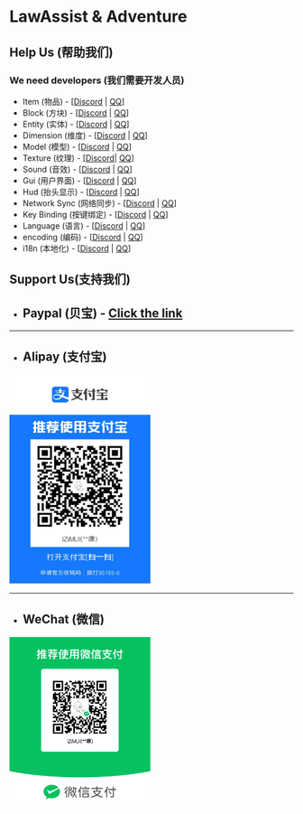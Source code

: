# LawAssist & Adventure

## Help Us (帮助我们)

### We need developers (我们需要开发人员)

- Item (物品) - [[Discord](https://discord.gg/9pPfjJBB) | [QQ](https://qm.qq.com/q/WHGY9FnnuA)]
- Block (方块) - [[Discord](https://discord.gg/9pPfjJBB) | [QQ](https://qm.qq.com/q/WHGY9FnnuA)]
- Entity (实体) - [[Discord](https://discord.gg/9pPfjJBB) | [QQ](https://qm.qq.com/q/WHGY9FnnuA)]
- Dimension (维度) - [[Discord](https://discord.gg/9pPfjJBB) | [QQ](https://qm.qq.com/q/WHGY9FnnuA)]
- Model (模型) - [[Discord](https://discord.gg/9pPfjJBB) | [QQ](https://qm.qq.com/q/WHGY9FnnuA)]
- Texture (纹理) - [[Discord](https://discord.gg/9pPfjJBB)| [QQ](https://qm.qq.com/q/WHGY9FnnuA)]
- Sound (音效) - [[Discord](https://discord.gg/9pPfjJBB) | [QQ](https://qm.qq.com/q/WHGY9FnnuA)]
- Gui (用户界面) - [[Discord](https://discord.gg/9pPfjJBB) | [QQ](https://qm.qq.com/q/WHGY9FnnuA)]
- Hud (抬头显示) - [[Discord](https://discord.gg/9pPfjJBB) | [QQ](https://qm.qq.com/q/WHGY9FnnuA)]
- Network Sync (网络同步) - [[Discord](https://discord.gg/9pPfjJBB) | [QQ](https://qm.qq.com/q/WHGY9FnnuA)]
- Key Binding (按键绑定) - [[Discord](https://discord.gg/9pPfjJBB) | [QQ](https://qm.qq.com/q/WHGY9FnnuA)]
- Language (语言) - [[Discord](https://discord.gg/9pPfjJBB) | [QQ](https://qm.qq.com/q/WHGY9FnnuA)]
- encoding (编码) - [[Discord](https://discord.gg/9pPfjJBB) | [QQ](https://qm.qq.com/q/WHGY9FnnuA)]
- i18n (本地化) - [[Discord](https://discord.gg/9pPfjJBB) | [QQ](https://qm.qq.com/q/WHGY9FnnuA)]

## Support Us(支持我们)

- ## Paypal (贝宝) - [Click the link](https://www.paypal.me/lzimul)

***

- ## Alipay (支付宝)

<div>
    <img src="./support/Alipay.jpg" alt="Alipay" width="250" height="370"/>
</div>

***

- ## WeChat (微信)

<div>
    <img src="./support/WeChat.jpg" alt="WeChat" width="250" height="300"/>
</div>